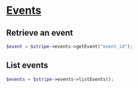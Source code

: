 # [Events](https://github.com/jlinn/stripe-api-php/blob/master/src/Api/Events.php)
## Retrieve an event
```php
$event = $stripe->events->getEvent("event_id");
```

## List events
```php
$events = $stripe->events->listEvents();
```